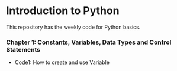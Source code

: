 # Introduction to Python
This repository has the weekly code for Python basics.
### Chapter 1: Constants, Variables, Data Types and Control Statements
 * [Code1](https://github.com/Priyam2311/Python-Sample-Code/blob/main/code1.py): How to create and use Variable
